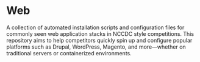 # Web

A collection of automated installation scripts and configuration files for commonly seen web application stacks in NCCDC style competitions. This repository aims to help competitors quickly spin up and configure popular platforms such as Drupal, WordPress, Magento, and more—whether on traditional servers or containerized environments.
